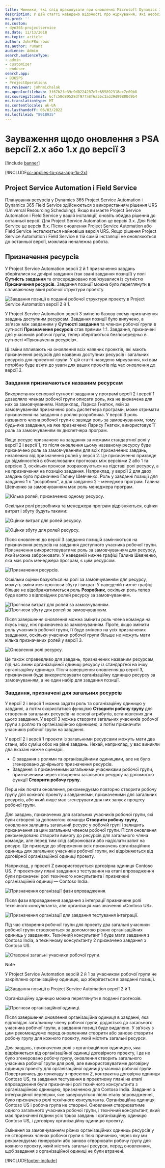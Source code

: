 ```yaml
---
title: Чинники, які слід враховувати при оновленні Microsoft Dynamics 365 Project Service Automation версії 2.x або 1.x до версії 3
description: У цій статті наведено відомості про міркування, які необхідно виконати під час оновлення з версії 2.x або 1.x до версії 3.
ms.prod: ''
ms.custom:
- dyn365-projectservice
ms.date: 11/13/2018
ms.topic: article
author: JohnPBurrows
ms.author: rumant
audience: Admin
search.audienceType:
- admin
- customizer
- enduser
search.app:
- D365PS
- ProjectOperations
ms.reviewer: johnmichalak
ms.openlocfilehash: 3f67b2fe39c9d0224207e7c655892318ec7e09b8
ms.sourcegitcommit: 6cfc50d89528df977a8f6a55c1ad39d99800d9b4
ms.translationtype: MT
ms.contentlocale: uk-UA
ms.lasthandoff: 06/03/2022
ms.locfileid: "8918935"
---
```

# <a name="upgrade-considerations---psa-version-2x-or-1x-to-version-3"></a>Зауваження щодо оновлення з PSA версії 2.x або 1.x до версії 3

[!include [banner](../includes/psa-now-project-operations.md)]

[!INCLUDE[cc-applies-to-psa-app-1x-2x](../includes/cc-applies-to-psa-app-1x-2x.md)]

## <a name="project-service-automation-and-field-service"></a>Project Service Automation і Field Service
Планування ресурсів у Dynamics 365 Project Service Automation і Dynamics 365 Field Service здійснюється з використанням рішення URS (Universal Resourcing Scheduling). Якщо ви маєте Project Service Automation і Field Service у вашій інсталяції, оновіть обидва рішення до останньої версії. Для Project Service Automation це версія 3.x. Для Field Service це версія 8.x. Після оновлення Project Service Automation або Field Service інсталюється найновіша версія URS. Якщо рішення Project Service Automation і Field Service в тій самій інсталяції не оновлюються до останньої версії, можлива неналежна робота.

## <a name="resource-assignments"></a>Призначення ресурсів
У Project Service Automation версії 2 й 1 призначення завдань зберігалися як дочірні завдання (так звані завдання позиції) у полі **Сутність завдання** та опосередковано пов’язувалися із сутністю **Призначення ресурсів**. Завдання позиції можна було переглянути в спливаючому вікні робочої структури проекту.

![Завдання позиції в поданні робочої структури проекту в Project Service Automation версії 2 й 1.](media/upgrade-line-task-01.png)

У Project Service Automation версії 3 змінено базову схему призначення завдань доступним ресурсам. Завдання позиції було вилучено, а зв'язок між завданням у **Сутності завдання** та членом робочої групи в сутності **Призначення ресурсів** став прямим 1:1. Завдання, призначені для учасників робочої групи, тепер зберігаються безпосередньо в сутності «Призначення ресурсів».  

Ці зміни впливають на оновлення всіх наявних проектів, які мають призначення ресурсів для названих доступних ресурсів і загальних ресурсів для проектної групи. У цій статті наведено міркування, які вам потрібно буде взяти до уваги для ваших проектів під час оновлення до версії 3. 

### <a name="tasks-assigned-to-named-resources"></a>Завдання призначаються названим ресурсам
Використання основної сутності завдання у програмі версії 2 і версії 1 дозволяло членам робочої групи описати роль, яка не визначена для них за замовчуванням. Наприклад, Лариса Гнатюк, якій за замовчуванням призначено роль диспетчера програми, може отримати призначення на завдання з роллю розробника. У версії 3 роль названого члена робочої групи є завжди роль за замовчуванням, тому будь-яке завдання, на яке призначено Ларису Гнатюк, використовує її роль за замовчуванням як диспетчера програм.

Якщо ресурс призначено на завдання за межами стандартної ролі у версії 2 і версії 1, то після оновлення цьому названому ресурсу буде призначено роль за замовчуванням для всіх призначених завдань, незалежно від призначення ролей у версії 2. Це призначення призведе до відмінностей в обчислюваних прогнозах між версіями 2 або 1 та версією 3, оскільки пронози розраховуються на підставі ролі ресурсу, а не призначення на позицію завдання. Наприклад, у версії 2 для двох завдань було призначено Галину Шевченко. Роль у завданні позиції для завдання 1 є "розробник", а для завдання 2 – менеджер програм. Галина Шевченко за замовчуванням має роль менеджера програм.

![Кілька ролей, призначених одному ресурсу.](media/upgrade-multiple-roles-02.png)

Оскільки ролі розробника та менеджера програм відрізняються, оцінки витрат і збуту будуть такими:

![Оцінки витрат для ролей ресурсу.](media/upggrade-cost-estimates-03.png)

![Оцінки збуту для ролей ресурсу.](media/upgrade-sales-estimates-04.png)

Після оновлення до версії 3 завдання позицій замінюються на призначення ресурсів на завдання доступного учасника робочої групи. Призначення використовуватиме роль за замовчуванням для ресурсу, який можна забронювати. У наведеній нижче графіці Галина Шевченко, яка має роль менеджера програм, є цим ресурсом.

![Призначення ресурсів.](media/resource-assignment-v2-05.png)

Оскільки оцінки базуються на ролі за замовчуванням для ресурсу, можуть змінитися прогнози збуту і витрат. У наведеній нижче графіці більше не відображатиметься роль **Розробник**, оскільки роль тепер буде взято з відповідних ролей ресурсу за замовчуванням.

![Прогнози витрат для ролей за замовчуванням.](media/resource-assignment-cost-estimate-06.png)
![Прогнози збуту для ролей за замовчуванням.](media/resource-assignment-sales-estimate-07.png)

Після завершення оновлення можна змінити роль члена команди на якусь іншу, ніж призначена за замовчуванням. Проте, якщо змінити роль учасників робочої групи, її буде змінено на усіх призначених завданнях, оскільки учасники робочої групи більше не можуть мати кілька призначених ролей у версії 3.

![Оновлення ролі ресурсу.](media/resource-role-assignment-08.png)

Це також справедливо для завдань, призначених названим ресурсам, під час зміни організаційної одиниці ресурсу із стандартної на іншу організаційну одиницю. Після завершення оновлення до версії 3, призначення буде використовувати організаційну одиницю ресурсу за замовчуванням, а не один набір для завдання позиції.

### <a name="tasks-assigned-to-generic-resources"></a>Завдання, призначені для загальних ресурсів
У версії 2 і версії 1 можна задати роль та організаційну одиницю у завданні, а потім скористатися функцією **Створити робочу групу** для створення загальних ресурсів на основі атрибутів, встановлених для цього завдання. У версії 3 можна створити загальних учасників робочої групи з роллю та організаційною одиницею, а потім призначити учасників робочої групи на завдання.

У версії 2 і версії 1 проекти із загальними ресурсами можуть мати два стани, або суміш обох на рівні завдань. Нехай, наприклад, у вас виникли два вказані нижче сценарії.

- Є завдання з ролями та організаційними одиницями, але не було згенеровано дочірнього призначення ресурсів.
- Завдання із призначеними загальними учасниками робочої групи, призначеними через створення загального ресурсу за допомогою функції **Створити робочу групу**.

Перш ніж почати оновлення, рекомендуємо повторно створити робочу групу для кожного проекту з завданнями, призначеними для загальних ресурсів, або який лише має згенерувати для них запуск процесу робочої групи.

Для завдань, призначених для загальних учасників робочої групи, які були створені за допомогою команди **Створити робочу групу**, оновлення залишить загальний ресурс у робочій групі і залишить призначення за цим загальним членом робочої групи. Після оновлення рекомендовано створити вимогу до ресурсів для загального члена команди, але перед тим слід забронювати або надіслати запит на ресурс. Це призведе до збереження всіх призначень організаційних одиниць для загальних учасників робочої групи, які відрізняються від договірної організаційної одиниці проекту.

Наприклад, у проекті Z використовується договірна одиниця Contoso US. У проектному плані завдання з тестування на етапі впровадження були призначені ролі технічного консультанта і призначені організаційній одиниці — Contoso India.

![Призначення організації фази впровадження.](media/org-unit-assignment-09.png)

Після фази впровадження завдання з інтеграції призначене ролі технічного консультанта, але організація має значення «Contoso US».  

![Призначення організації для завдання тестування інтеграції.](media/org-unit-generate-team-10.png)

Під час створення робочої групи для проекту два загальні учасники робочої групи створюються за допомогою різних організаційних одиниць у завданнях. Технічний консультант 1 буде мати завдання з Contoso India, а технічному консультанту 2 призначено завдання з Contoso US.  

![Створені загальні учасники робочої групи.](media/org-unit-assignments-multiple-resources-11.png)

> [!NOTE]
> У Project Service Automation версій 2 й 1 за учасником робочої групи не закріплено організаційну одиницю, що зберігається в завданні позиції.

![Завдання позиції в Project Service Automation версії 2 й 1.](media/line-tasks-12.png)

Організаційну одиницю можна переглянути в поданні прогнозів. 

![Прогнози організаційної одиниці.](media/org-unit-estimates-view-13.png)
 
Після завершення оновлення організаційна одиниця в завданні, яка відповідає загальному члену робочої групи, додається до загального учасника робочої групи, а завдання позиції буде видалено. У зв’язку з цим рекомендуємо перед оновленням створити або заново створити робочу групу для кожного проекту, який містить загальні ресурси.

Для завдань, призначених ролі з організаційною одиницею, яка відрізняється від організаційної одиниці договірного проекту, і де не було згенеровано робочу групу, оновлення створить загального учасника робочої групи для ролі, але використовуватиме договірну одиницю проекту для організаційної одиниці учасника робочої групи. Повертаючись до прикладу з проектом Z, контрактна договірна одиниця Contoso US, та завдання тестування в проектному плані на етапі впровадження були призначені ролі технічного консультанта з організаційною одиницею, призначеною для Contoso India. Завдання з інтеграційної перевірки, яке завершується після етапу впровадження, було призначено ролі технічного консультанта. Організаційна одиниця Contoso US і робоча група не створені. Оновлення створюватиме одного загального учасника робочої групи, і технічний консультант, який має призначені години усіх трьох завдань і організаційну одиницю Contoso US, і договірну організаційну одиницю проекту.   
 
Змінення за замовчуванням різних організаційних одиниць ресурсів у не створених членах робочої групи є тією причиною, через яку ми рекомендуємо генерувати або заново створювати робочу групу для кожного проекту, який містить загальні ресурси, перед оновленням, щоб завдання з організаційної одиниці не були втрачені.



[!INCLUDE[footer-include](../includes/footer-banner.md)]
